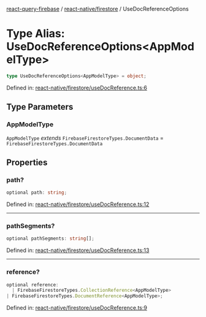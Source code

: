 [react-query-firebase](../../../modules.md) / [react-native/firestore](../index.md) / UseDocReferenceOptions

# Type Alias: UseDocReferenceOptions\<AppModelType\>

```ts
type UseDocReferenceOptions<AppModelType> = object;
```

Defined in: [react-native/firestore/useDocReference.ts:6](https://github.com/vpishuk/react-query-firebase/blob/09a15a5d938c4bdaa4fd86491bcf8ea41c16371f/react-native/firestore/useDocReference.ts#L6)

## Type Parameters

### AppModelType

`AppModelType` *extends* `FirebaseFirestoreTypes.DocumentData` = `FirebaseFirestoreTypes.DocumentData`

## Properties

### path?

```ts
optional path: string;
```

Defined in: [react-native/firestore/useDocReference.ts:12](https://github.com/vpishuk/react-query-firebase/blob/09a15a5d938c4bdaa4fd86491bcf8ea41c16371f/react-native/firestore/useDocReference.ts#L12)

***

### pathSegments?

```ts
optional pathSegments: string[];
```

Defined in: [react-native/firestore/useDocReference.ts:13](https://github.com/vpishuk/react-query-firebase/blob/09a15a5d938c4bdaa4fd86491bcf8ea41c16371f/react-native/firestore/useDocReference.ts#L13)

***

### reference?

```ts
optional reference: 
  | FirebaseFirestoreTypes.CollectionReference<AppModelType>
| FirebaseFirestoreTypes.DocumentReference<AppModelType>;
```

Defined in: [react-native/firestore/useDocReference.ts:9](https://github.com/vpishuk/react-query-firebase/blob/09a15a5d938c4bdaa4fd86491bcf8ea41c16371f/react-native/firestore/useDocReference.ts#L9)
